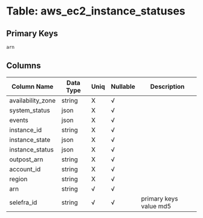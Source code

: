 # Table: aws_ec2_instance_statuses

## Primary Keys 

```
arn
```


## Columns 

|  Column Name   |  Data Type  | Uniq | Nullable | Description | 
|  ----  | ----  | ----  | ----  | ---- | 
| availability_zone | string | X | √ |  | 
| system_status | json | X | √ |  | 
| events | json | X | √ |  | 
| instance_id | string | X | √ |  | 
| instance_state | json | X | √ |  | 
| instance_status | json | X | √ |  | 
| outpost_arn | string | X | √ |  | 
| account_id | string | X | √ |  | 
| region | string | X | √ |  | 
| arn | string | √ | √ |  | 
| selefra_id | string | √ | √ | primary keys value md5 | 



